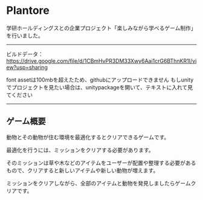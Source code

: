 # Plantore

学研ホールディングスとの企業プロジェクト「楽しみながら学べるゲーム制作」を行いました。

----

ビルドデータ：https://drive.google.com/file/d/1CBmHvPR3DM33Xwy6Aai1crG6BThnKR1I/view?usp=sharing

font assetは100mbを超えたため、githubにアップロードできません
もしunityでプロジェクトを見たい場合は、unitypackageを開いて、テキストに入れて見てください

----
ゲーム概要
----
動物とその動物が住む環境を最適化するとクリアできるゲームです。

最適化を行うには、ミッションをクリアする必要があります。

そのミッションは草や木などのアイテムをユーザーが配置や整理する必要があるもので、クリアすると新しいアイテムや新しい動物が増えます。

ミッションをクリアしながら、全部のアイテムと動物を発見しましたらゲームクリアです。
